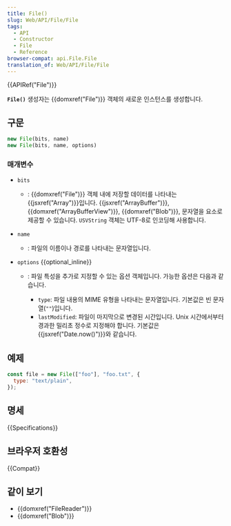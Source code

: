 ```yaml
---
title: File()
slug: Web/API/File/File
tags:
  - API
  - Constructor
  - File
  - Reference
browser-compat: api.File.File
translation_of: Web/API/File/File
---
```

{{APIRef("File")}}

**`File()`** 생성자는 {{domxref("File")}} 객체의 새로운 인스턴스를 생성합니다.

## 구문

```js
new File(bits, name)
new File(bits, name, options)
```

### 매개변수

- `bits`
  - : {{domxref("File")}} 객체 내에 저장할 데이터를 나타내는 {{jsxref("Array")}}입니다. {{jsxref("ArrayBuffer")}}, {{domxref("ArrayBufferView")}}, {{domxref("Blob")}}, 문자열을 요소로 제공할 수 있습니다. `USVString` 객체는 UTF-8로 인코딩해 사용합니다.
- `name`
  - : 파일의 이름이나 경로를 나타내는 문자열입니다.
- `options` {{optional_inline}}

  - : 파일 특성을 추가로 지정할 수 있는 옵션 객체입니다. 가능한 옵션은 다음과 같습니다.

    - `type`: 파일 내용의 MIME 유형을 나타내는 문자열입니다. 기본값은 빈 문자열(`""`)입니다.
    - `lastModified`: 파일이 마지막으로 변경된 시간입니다. Unix 시간에서부터 경과한 밀리초 정수로 지정해야 합니다. 기본값은 {{jsxref("Date.now()")}}와 같습니다.

## 예제

```js
const file = new File(["foo"], "foo.txt", {
  type: "text/plain",
});
```

## 명세

{{Specifications}}

## 브라우저 호환성

{{Compat}}

## 같이 보기

- {{domxref("FileReader")}}
- {{domxref("Blob")}}
